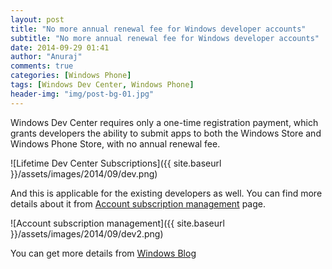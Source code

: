 ```yaml
---
layout: post
title: "No more annual renewal fee for Windows developer accounts"
subtitle: "No more annual renewal fee for Windows developer accounts"
date: 2014-09-29 01:41
author: "Anuraj"
comments: true
categories: [Windows Phone]
tags: [Windows Dev Center, Windows Phone]
header-img: "img/post-bg-01.jpg"
---
```

Windows Dev Center requires only a one-time registration payment, which grants developers the ability to submit apps to both the Windows Store and Windows Phone Store, with no annual renewal fee.

![Lifetime Dev Center Subscriptions]({{ site.baseurl }}/assets/images/2014/09/dev.png)

And this is applicable for the existing developers as well. You can find more details about it from [Account subscription management](https://appdev.microsoft.com/StorePortals/en-us/Account/Profile/ViewSubscription) page.

![Account subscription management]({{ site.baseurl }}/assets/images/2014/09/dev2.png)

You can get more details from [Windows Blog](http://blogs.windows.com/buildingapps/2014/09/17/new-dev-center-lifetime-registration-benefits-program/)
